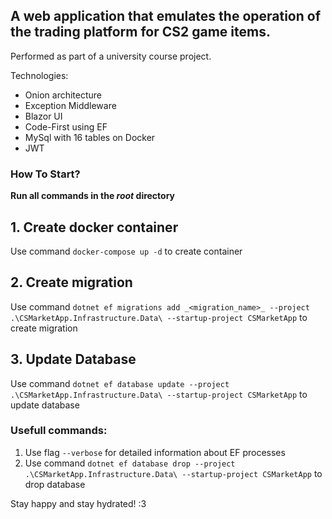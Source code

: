 ## A web application that emulates the operation of the trading platform for CS2 game items. 
Performed as part of a university course project.

Technologies:
* Onion architecture
* Exception Middleware
* Blazor UI
* Code-First using EF
* MySql with 16 tables on Docker
* JWT

### How To Start?

**Run all commands in the _root_ directory**

## 1. Create docker container
Use command `docker-compose up -d` to create container

## 2. Create migration
Use command `dotnet ef migrations add _<migration_name>_ --project .\CSMarketApp.Infrastructure.Data\ --startup-project CSMarketApp` to create migration

## 3. Update Database
Use command `dotnet ef database update --project .\CSMarketApp.Infrastructure.Data\ --startup-project CSMarketApp` to update database

### Usefull commands:
1. Use flag `--verbose` for detailed information about EF processes
2. Use command `dotnet ef database drop --project .\CSMarketApp.Infrastructure.Data\ --startup-project CSMarketApp` to drop database

Stay happy and stay hydrated! :3

